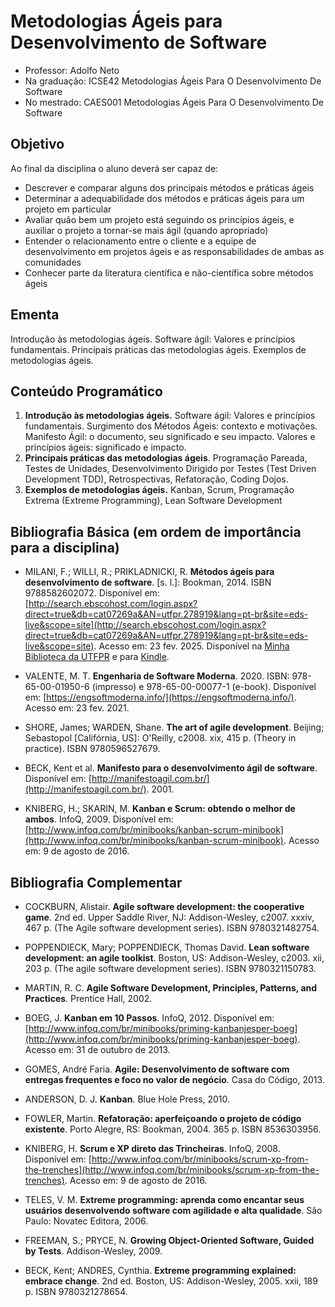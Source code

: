# Metodologias Ágeis para Desenvolvimento de Software

- Professor: Adolfo Neto
- Na graduação: ICSE42 Metodologias Ágeis Para O Desenvolvimento De Software
- No mestrado: CAES001 Metodologias Ágeis Para O Desenvolvimento De Software

## Objetivo

Ao final da disciplina o aluno deverá ser capaz de:

- Descrever e comparar alguns dos principais métodos e práticas ágeis
- Determinar a adequabilidade dos métodos e práticas ágeis para um projeto em particular 
- Avaliar quão bem um projeto está seguindo os princípios ágeis, e auxiliar o projeto a tornar-se mais ágil (quando apropriado)
- Entender o relacionamento entre o cliente e a equipe de desenvolvimento em projetos ágeis e as responsabilidades de ambas as comunidades
- Conhecer parte da literatura científica e não-científica sobre métodos ágeis

## Ementa

Introdução às metodologias ágeis. Software ágil: Valores e princípios fundamentais. Principais práticas das metodologias ágeis. Exemplos de metodologias ágeis.

## Conteúdo Programático



1.	**Introdução às metodologias ágeis.** Software ágil: Valores e princípios fundamentais.	Surgimento dos Métodos Ágeis: contexto e motivações. Manifesto Ágil: o documento, seu significado e seu impacto. Valores e princípios ágeis: significado e impacto.
2.	**Principais práticas das metodologias ágeis**.	Programação Pareada, Testes de Unidades, Desenvolvimento Dirigido por Testes (Test Driven Development TDD), Retrospectivas, Refatoração, Coding Dojos.
3.	**Exemplos de metodologias ágeis.**	Kanban, Scrum, Programação Extrema (Extreme Programming), Lean Software Development


## Bibliografia Básica (em ordem de importância para a disciplina)

- MILANI, F.; WILLI, R.; PRIKLADNICKI, R. **Métodos ágeis para desenvolvimento de software**. [s. l.]: Bookman, 2014. ISBN 9788582602072. Disponível em: [http://search.ebscohost.com/login.aspx?direct=true&db=cat07269a&AN=utfpr.278919&lang=pt-br&site=eds-live&scope=site](http://search.ebscohost.com/login.aspx?direct=true&db=cat07269a&AN=utfpr.278919&lang=pt-br&site=eds-live&scope=site). Acesso em: 23 fev. 2025. Disponível na [Minha Biblioteca da UTFPR](https://www.youtube.com/watch?v=SHvGr_xtcag) e para [Kindle](https://www.amazon.com.br/M%C3%A9todos-%C3%81geis-para-Desenvolvimento-Software-ebook/dp/B016P88HOG/ref=tmm_kin_swatch_0?_encoding=UTF8&dib_tag=se&dib=eyJ2IjoiMSJ9.Ru3DZdiO7QsVvU32lxD_RE4VTXokf5O1MH8G1Y_kmnuBYohmvsUAX8COcIWuAAeDsqjpjZMhy9qcZHG8gNHlth_5OSAcpyChfIOujTcF4ok5h_YyHCCy-U5duaII65bYwHNPQ6YkegjgEdOs5O8lqpsAk-cFfaa255W-Zjct-jWeIo3Zl0-4egb7PFELtqDiIISuBaSfpHy6NSB36c_K5V9u1GAcUmJr8KjQke1f57U_Mn4YcuOnoNh3dZlN03Y9FevlFL6miZC-H9MjBryxS2Q4-AtQmMRQPIAiznmrsU5jLXipEl-9baP--1eKVPOcXDEe0G2cx5MrZDoqy3p-robbCxLKJE6bzBnmbMiQheCPkNhgSmh6g4867-cWvuOrKqBl_GthguZR7zcL8YAyJdlRI-FUAoCSwoZD80UDpT6OWBeBj0vbWJL40t8tumgz.qbPpqyf5i8FpZcqP0l_MjJgJ0Bew9q2-m7KGZeXPmks&qid=1741872103&sr=8-1). 

- VALENTE, M. T. **Engenharia de Software Moderna**. 2020. ISBN: 978-65-00-01950-6 (impresso) e 978-65-00-00077-1 (e-book). Disponível em: [https://engsoftmoderna.info/](https://engsoftmoderna.info/). Acesso em: 23 fev. 2021.


- SHORE, James; WARDEN, Shane. **The art of agile development**. Beijing; Sebastopol [Califórnia, US]: O'Reilly, c2008. xix, 415 p. (Theory in practice). ISBN 9780596527679.

- BECK, Kent et al. **Manifesto para o desenvolvimento ágil de software**. Disponível em: [http://manifestoagil.com.br/](http://manifestoagil.com.br/). 2001.

- KNIBERG, H.; SKARIN, M. **Kanban e Scrum: obtendo o melhor de ambos**. InfoQ, 2009. Disponível em: [http://www.infoq.com/br/minibooks/kanban-scrum-minibook](http://www.infoq.com/br/minibooks/kanban-scrum-minibook). Acesso em: 9 de agosto de 2016.


## Bibliografia Complementar

- COCKBURN, Alistair. **Agile software development: the cooperative game**. 2nd ed. Upper Saddle River, NJ: Addison-Wesley, c2007. xxxiv, 467 p. (The Agile software development series). ISBN 9780321482754.

- POPPENDIECK, Mary; POPPENDIECK, Thomas David. **Lean software development: an agile toolkist**. Boston, US: Addison-Wesley, c2003. xii, 203 p. (The agile software development series). ISBN 9780321150783.

- MARTIN, R. C. **Agile Software Development, Principles, Patterns, and Practices**. Prentice Hall, 2002.

- BOEG, J. **Kanban em 10 Passos**. InfoQ, 2012. Disponível em: [http://www.infoq.com/br/minibooks/priming-kanbanjesper-boeg](http://www.infoq.com/br/minibooks/priming-kanbanjesper-boeg). Acesso em: 31 de outubro de 2013.

- GOMES, André Faria. **Agile: Desenvolvimento de software com entregas frequentes e foco no valor de negócio**. Casa do Código, 2013.

- ANDERSON, D. J. **Kanban**. Blue Hole Press, 2010.

- FOWLER, Martin. **Refatoração: aperfeiçoando o projeto de código existente**. Porto Alegre, RS: Bookman, 2004. 365 p. ISBN 8536303956.

- KNIBERG, H. **Scrum e XP direto das Trincheiras**. InfoQ, 2008. Disponível em: [http://www.infoq.com/br/minibooks/scrum-xp-from-the-trenches](http://www.infoq.com/br/minibooks/scrum-xp-from-the-trenches). Acesso em: 9 de agosto de 2016.

- TELES, V. M. **Extreme programming: aprenda como encantar seus usuários desenvolvendo software com agilidade e alta qualidade**. São Paulo: Novatec Editora, 2006.

- FREEMAN, S.; PRYCE, N. **Growing Object-Oriented Software, Guided by Tests**. Addison-Wesley, 2009.

- BECK, Kent; ANDRES, Cynthia. **Extreme programming explained: embrace change**. 2nd ed. Boston, US: Addison-Wesley, 2005. xxii, 189 p. ISBN 9780321278654.
```

